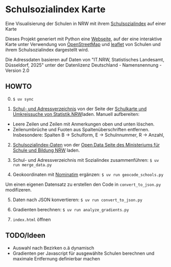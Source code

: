 # Schulsozialindex Karte

Eine Visualisierung der Schulen in NRW mit ihrem [Schulsozialindex](https://www.schulministerium.nrw/schulsozialindex) auf einer Karte

Dieses Projekt generiert mit Python eine [Webseite](https://homlador.github.io/schulsozialindex-karte/), auf der eine interaktive Karte unter Verwendung von [OpenStreetMap](https://www.openstreetmap.org) und [leaflet](https://leafletjs.com/) von Schulen und ihrem Schulsozialindex dargestellt wird.

Die Adressdaten basieren auf Daten von "IT.NRW, Statistisches Landesamt, Düsseldorf, 2025" unter der Datenlizenz Deutschland - Namensnennung - Version 2.0 

## HOWTO

0. `$ uv sync`

1. [Schul- und Adressverzeichnis](https://statistik.nrw/sites/default/files/2025-03/AS_BS_Verzeichnis_2024_25_%28gerundet%29_0.xlsx) von der Seite der [Schulkarte und Umkreissuche von Statistik.NRW](https://statistik.nrw/service/veroeffentlichungen/schulen-in-nordrhein-westfalen-und-ihre-erreichbarkeiten/schulkarte-und-umkreissuche)laden.
Manuell aufbereiten:
* Leere Zeilen und Zeilen mit Anmerkungen oben und unten löschen.
* Zeilenumbrüche und Fuoten aus Spaltenüberschriften entfernen. Insbesondere: Spalten B -> Schulform, E -> Schulnnummer, R -> Anzahl, 

2. [Schulsozialindex-Daten](https://www.schulministerium.nrw/system/files/media/document/file/schulliste_sj_25_26_open_data.csv) von der [Open Data Seite des Ministeriums für Schule und Bildung NRW](https://www.schulministerium.nrw/open-data) laden.

3. Schul- und Adressverzeichnis mit Sozialindex zusammenführen: `$ uv run merge_data.py`

4. Geokoordinaten mit [Nominatim](https://nominatim.org/) ergänzen: `$ uv run geocode_schools.py`

Um einen eigenen Datensatz zu erstellen den Code in `convert_to_json.py` modifizeren.

5. Daten nach JSON konvertieren: `$ uv run convert_to_json.py`

6. Gradienten berechnen: `$ uv run analyze_gradients.py`

7. `index.html` öffnen

## TODO/Ideen

* Auswahl nach Bezirken o.ä dynamisch
* Gradienten per Javascript für ausgewählte Schulen berechnen und maximale Entfernung definierbar machen